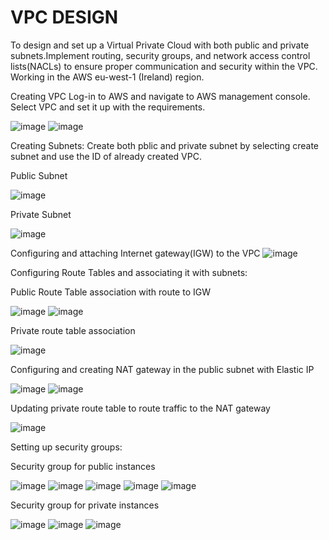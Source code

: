 # VPC DESIGN

To design and set up a Virtual Private Cloud with both public and private subnets.Implement routing, security groups, and network access control lists(NACLs) to ensure proper communication and security within the VPC. Working in the AWS eu-west-1 (Ireland) region.

Creating VPC
Log-in to AWS and navigate to AWS management console. Select VPC and set it up with the requirements.

![image](https://github.com/user-attachments/assets/dbcd4989-0183-4e87-ad22-f4f1218fbdca)
![image](https://github.com/user-attachments/assets/ffd0a033-c0f6-40ba-8182-1dc4c00ffdd1)

Creating Subnets:
Create both pblic and private subnet by selecting create subnet and use the ID of already created VPC.

Public Subnet

![image](https://github.com/user-attachments/assets/5e92c112-6579-4bb8-8ffa-1746571cbe8d)

Private Subnet

![image](https://github.com/user-attachments/assets/62d91894-cc89-4278-9c81-25c4df1b62b2)

Configuring and attaching Internet gateway(IGW) to the VPC
![image](https://github.com/user-attachments/assets/09d11010-d1d7-4cc7-b31a-6f09ed7e7247)

Configuring Route Tables and associating it with subnets:

Public Route Table association with route to IGW 

![image](https://github.com/user-attachments/assets/0d37c621-3161-43e4-bb69-af117568a4af)
![image](https://github.com/user-attachments/assets/c3ea196f-f7fa-4ef1-94e2-04dec811e322)

Private route table association

![image](https://github.com/user-attachments/assets/f242a207-aaef-4fcc-be94-6b51a3ef1fd2)

Configuring and creating NAT gateway in the public subnet with Elastic IP

![image](https://github.com/user-attachments/assets/612fc086-9d17-4e43-9236-62b18a5b6460)
![image](https://github.com/user-attachments/assets/5d9d89fc-b563-448b-94a1-be098dffe26b)

Updating private route table to route traffic to the NAT gateway

![image](https://github.com/user-attachments/assets/912320cd-4beb-40f4-8434-59dd39cff3e4)

Setting up security groups:

Security group for public instances

![image](https://github.com/user-attachments/assets/233a530c-3375-4253-a1b6-cae9e1c04669)
![image](https://github.com/user-attachments/assets/afcf8df8-012c-464f-91a3-e3ef128f09e8)
![image](https://github.com/user-attachments/assets/896c0744-54f8-4ec5-8f60-a5ea50234bcb)
![image](https://github.com/user-attachments/assets/cdd3ce7e-fc5f-478a-bd48-6f08433970b1)
![image](https://github.com/user-attachments/assets/035f8ac3-7b78-4860-bc4d-2c4ffec96682)

Security group for private instances

![image](https://github.com/user-attachments/assets/5337b73c-c894-40bd-a464-5d5e4d5ee957)
![image](https://github.com/user-attachments/assets/dc0b6c23-cc9e-47b3-8442-631f8586f68d)
![image](https://github.com/user-attachments/assets/c4876e9c-163e-40e4-86ad-e16215d0db6a)























